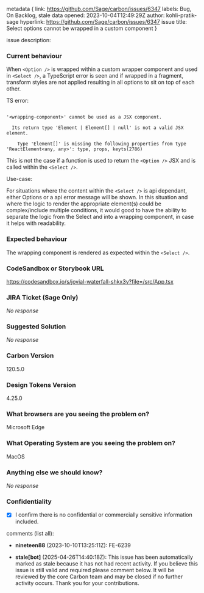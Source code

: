 metadata {
link: https://github.com/Sage/carbon/issues/6347
labels: Bug, On Backlog, stale
data opened: 2023-10-04T12:49:29Z
author: kohli-pratik-sage
hyperlink: https://github.com/Sage/carbon/issues/6347
issue title: Select options cannot be wrapped in a custom component
}

issue description:
### Current behaviour

When `<Option />` is wrapped within a custom wrapper component and used in `<Select />`, a TypeScript error is seen and if wrapped in a fragment, transform styles are not applied resulting in all options to sit on top of each other.

TS error:
```
'<wrapping-component>' cannot be used as a JSX component.
  Its return type 'Element | Element[] | null' is not a valid JSX element.
    Type 'Element[]' is missing the following properties from type 'ReactElement<any, any>': type, props, keyts(2786)
```

This is not the case if a function is used to return the `<Option />` JSX and is called within the `<Select />`.

Use-case:
For situations where the content within the `<Select />` is api dependant, either Options or a api error message will be shown. In this situation and where the logic to render the appropriate element(s) could be complex/include multiple conditions, it would good to have the ability to separate the logic from the Select and into a wrapping component, in case it helps with readability.

### Expected behaviour

The wrapping component is rendered as expected within the `<Select />`.

### CodeSandbox or Storybook URL

https://codesandbox.io/s/jovial-waterfall-shkx3v?file=/src/App.tsx

### JIRA Ticket (Sage Only)

_No response_

### Suggested Solution

_No response_

### Carbon Version

120.5.0

### Design Tokens Version

4.25.0

### What browsers are you seeing the problem on?

Microsoft Edge

### What Operating System are you seeing the problem on?

MacOS

### Anything else we should know?

_No response_

### Confidentiality

- [X] I confirm there is no confidential or commercially sensitive information included.

comments (list all):
- **nineteen88** (2023-10-10T13:25:11Z):
  FE-6239

- **stale[bot]** (2025-04-26T14:40:18Z):
  This issue has been automatically marked as stale because it has not had recent activity. If you believe this issue is still valid and required please comment below. It will be reviewed by the core Carbon team and may be closed if no further activity occurs. Thank you for your contributions.



